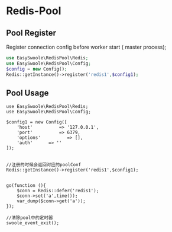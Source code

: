 # Redis-Pool
## Pool Register
Register connection config before worker start ( master process);

```php
use EasySwoole\RedisPool\Redis;
use EasySwoole\RedisPool\Config;
$config = new Config();
Redis::getInstance()->register('redis1',$config1);

```

## Pool Usage

```
use EasySwoole\RedisPool\Redis;
use EasySwoole\RedisPool\Config;

$config1 = new Config([
    'host'          => '127.0.0.1',
    'port'          => 6379,
    'options'          => [],
    'auth'      => ''
]);


//注册的时候会返回对应的poolConf
Redis::getInstance()->register('redis1',$config1);


go(function (){
    $conn = Redis::defer('redis1');
    $conn->set('a',time());
    var_dump($conn->get('a'));
});

//清除pool中的定时器
swoole_event_exit();
```